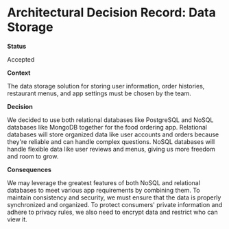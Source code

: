# Architectural Decision Record: Data Storage

**Status**

Accepted

**Context**

The data storage solution for storing user information, order histories, restaurant menus, and app settings must be chosen by the team.

**Decision**

We decided to use both relational databases like PostgreSQL and NoSQL databases like MongoDB together for the food ordering app. Relational databases will store organized data like user accounts and orders because they're reliable and can handle complex questions. NoSQL databases will handle flexible data like user reviews and menus, giving us more freedom and room to grow.

**Consequences**

We may leverage the greatest features of both NoSQL and relational databases to meet various app requirements by combining them. To maintain consistency and security, we must ensure that the data is properly synchronized and organized. To protect consumers' private information and adhere to privacy rules, we also need to encrypt data and restrict who can view it.


